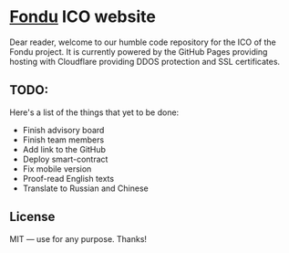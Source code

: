 # [Fondu](https://fondu.io) ICO website
Dear reader, welcome to our humble code repository for the ICO of the Fondu project. It is currently powered by the GitHub Pages providing hosting with Cloudflare providing DDOS protection and SSL certificates.

## TODO:
Here's a list of the things that yet to be done:
* Finish advisory board
* Finish team members
* Add link to the GitHub
* Deploy smart-contract
* Fix mobile version
* Proof-read English texts
* Translate to Russian and Chinese

## License
MIT — use for any purpose. Thanks!